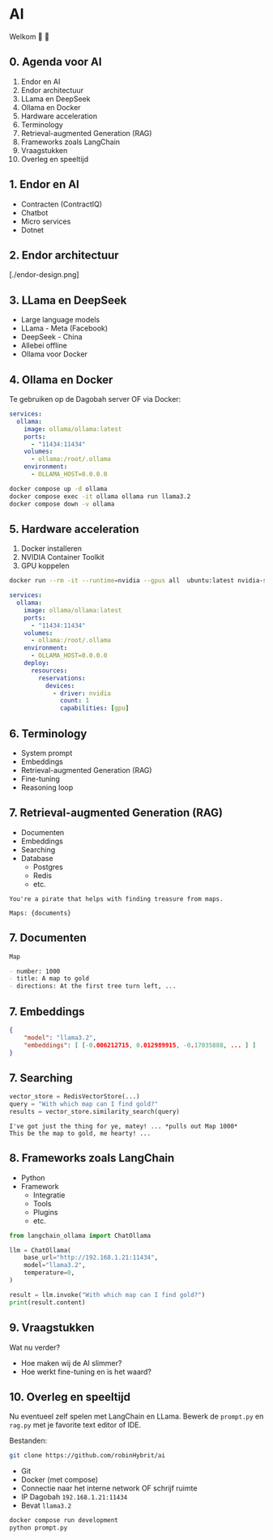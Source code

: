 # AI

Welkom 🦙 🐳

## 0. Agenda voor AI

1. Endor en AI
2. Endor architectuur
3. LLama en DeepSeek
4. Ollama en Docker
5. Hardware acceleration
6. Terminology
7. Retrieval-augmented Generation (RAG)
8. Frameworks zoals LangChain
9. Vraagstukken
10. Overleg en speeltijd

## 1. Endor en AI

- Contracten (ContractIQ)
- Chatbot
- Micro services
- Dotnet

## 2. Endor architectuur

[./endor-design.png]

## 3. LLama en DeepSeek

- Large language models
- LLama - Meta (Facebook)
- DeepSeek - China
- Allebei offline
- Ollama voor Docker

## 4. Ollama en Docker

Te gebruiken op de Dagobah server OF via Docker:

```yml
services:
  ollama:
    image: ollama/ollama:latest
    ports:
      - "11434:11434"
    volumes:
      - ollama:/root/.ollama
    environment:
      - OLLAMA_HOST=0.0.0.0
```

```bash
docker compose up -d ollama
docker compose exec -it ollama ollama run llama3.2
docker compose down -v ollama
```

## 5. Hardware acceleration

1. Docker installeren
2. NVIDIA Container Toolkit
3. GPU koppelen

```bash
docker run --rm -it --runtime=nvidia --gpus all  ubuntu:latest nvidia-smi
```

```yml
services:
  ollama:
    image: ollama/ollama:latest
    ports:
      - "11434:11434"
    volumes:
      - ollama:/root/.ollama
    environment:
      - OLLAMA_HOST=0.0.0.0
    deploy:
      resources:
        reservations:
          devices:
            - driver: nvidia
              count: 1
              capabilities: [gpu]
```

## 6. Terminology

- System prompt
- Embeddings
- Retrieval-augmented Generation (RAG)
- Fine-tuning
- Reasoning loop

## 7. Retrieval-augmented Generation (RAG)

- Documenten
- Embeddings
- Searching
- Database
  - Postgres
  - Redis
  - etc.

```
You're a pirate that helps with finding treasure from maps.

Maps: {documents}
```

## 7. Documenten

```markdown
Map

- number: 1000
- title: A map to gold
- directions: At the first tree turn left, ...
```

## 7. Embeddings

```json
{
    "model": "llama3.2",
    "embeddings": [ [-0.006212715, 0.012989915, -0.17035888, ... ] ]
}
```

## 7. Searching

```python
vector_store = RedisVectorStore(...)
query = "With which map can I find gold?"
results = vector_store.similarity_search(query)
```

```
I've got just the thing for ye, matey! ... *pulls out Map 1000*
This be the map to gold, me hearty! ...
```

## 8. Frameworks zoals LangChain

- Python
- Framework
  - Integratie
  - Tools
  - Plugins
  - etc.

```python
from langchain_ollama import ChatOllama

llm = ChatOllama(
    base_url="http://192.168.1.21:11434",
    model="llama3.2",
    temperature=0,
)

result = llm.invoke("With which map can I find gold?")
print(result.content)
```

## 9. Vraagstukken

Wat nu verder?

- Hoe maken wij de AI slimmer?
- Hoe werkt fine-tuning en is het waard?

## 10. Overleg en speeltijd

Nu eventueel zelf spelen met LangChain en LLama.
Bewerk de `prompt.py` en `rag.py` met je favorite text editor of IDE.

Bestanden:

```bash
git clone https://github.com/robinHybrit/ai
```

- Git
- Docker (met compose)
- Connectie naar het interne network OF schrijf ruimte
- IP Dagobah `192.168.1.21:11434`
- Bevat `llama3.2`

```bash
docker compose run development
python prompt.py
```
